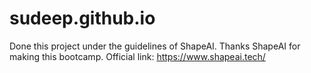 # sudeep.github.io
Done this project under the guidelines of ShapeAI. 
Thanks ShapeAI for making this bootcamp. 
Official link: https://www.shapeai.tech/
